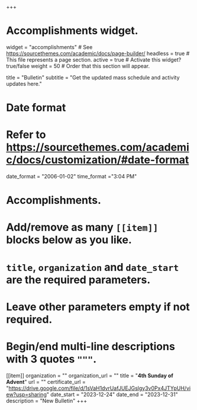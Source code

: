 +++
# Accomplishments widget.
widget = "accomplishments"  # See https://sourcethemes.com/academic/docs/page-builder/
headless = true  # This file represents a page section.
active = true  # Activate this widget? true/false
weight = 50  # Order that this section will appear.

title = "Bulletin"
subtitle = "Get the updated mass schedule and activity updates here."

# Date format
#   Refer to https://sourcethemes.com/academic/docs/customization/#date-format
date_format = "2006-01-02"
time_format ="3:04 PM"

# Accomplishments.
#   Add/remove as many `[[item]]` blocks below as you like.
#   `title`, `organization` and `date_start` are the required parameters.
#   Leave other parameters empty if not required.
#   Begin/end multi-line descriptions with 3 quotes `"""`.


[[item]]
  organization = ""
  organization_url = ""
  title = "**4th Sunday of Advent**"
  url = ""
  certificate_url = "https://drive.google.com/file/d/1sVaH1dvrUafJUEJGslgy3v0Px4JTYpUH/view?usp=sharing"
  date_start = "2023-12-24"
  date_end = "2023-12-31"
  description = "New Bulletin"
+++
